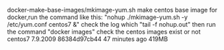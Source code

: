 docker-make-base-images/mkimage-yum.sh
make centos base image for docker,run the command like this:
"nohup ./mkimage-yum.sh -y /etc/yum.conf centos7 &"
check the log which "tail -f nohup.out"
then run the command "docker images" check the centos images exist or not
centos7                                         7.9.2009                         86384d97cb44   47 minutes ago   419MB
